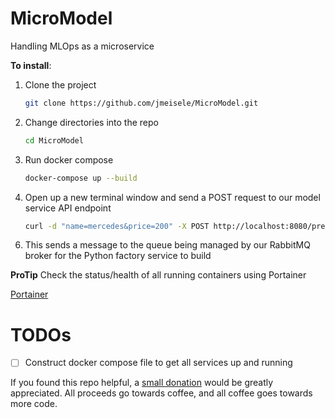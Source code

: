 # MicroModel
Handling MLOps as a microservice

__To install__:

1. Clone the project
    ```bash
    git clone https://github.com/jmeisele/MicroModel.git
    ```
2. Change directories into the repo
    ```bash
    cd MicroModel
    ```
3. Run docker compose
    ```bash
    docker-compose up --build
    ```
4. Open up a new terminal window and send a POST request to our model service API endpoint
    ```bash
    curl -d "name=mercedes&price=200" -X POST http://localhost:8080/predict
    ```
<!-- 5. Next in the terminal window, buy the item you just created
    ```bash
    curl -d "name=mercedes" -X POST http://localhost:3002/buy
    ``` -->
6. This sends a message to the queue being managed by our RabbitMQ broker for the Python factory service to build

__ProTip__ Check the status/health of all running containers using Portainer

[Portainer](http://localhost:9000)

# TODOs
- [ ] Construct docker compose file to get all services up and running

If you found this repo helpful, a [small donation](https://www.buymeacoffee.com/VlduzAG) would be greatly appreciated. 
All proceeds go towards coffee, and all coffee goes towards more code.